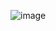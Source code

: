 ![image](https://user-images.githubusercontent.com/69966711/201331447-3ecd4e59-9468-4cd1-916c-7bc96321ea6d.png)
